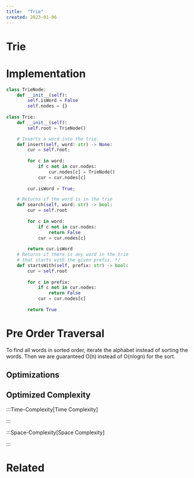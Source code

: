 ```yaml
---
title:  "Trie"
created: 2023-01-06
---
```

# Trie

# Implementation

```python
class TrieNode:
    def __init__(self):
        self.isWord = False
        self.nodes = {}
            
class Trie:
    def __init__(self):
        self.root = TrieNode()

    # Inserts a word into the trie.
    def insert(self, word: str) -> None:
        cur = self.root;
        
        for c in word:
            if c not in cur.nodes:
                cur.nodes[c] = TrieNode()
            cur = cur.nodes[c]
            
        cur.isWord = True;

    # Returns if the word is in the trie
    def search(self, word: str) -> bool:
        cur = self.root
        
        for c in word:
            if c not in cur.nodes:
                return False
            cur = cur.nodes[c]
            
        return cur.isWord
    # Returns if there is any word in the trie 
    # that starts with the given prefix. */
    def startsWith(self, prefix: str) -> bool:
        cur = self.root
        
        for c in prefix:
            if c not in cur.nodes:
                return False
            cur = cur.nodes[c]
            
        return True
```

# Pre Order Traversal
To find all words in sorted order, iterate the alphabet instead of sorting the words.
Then we are guaranteed O(n) instead of O(nlogn) for the sort.


## Optimizations

## Optimized Complexity

:::Time-Complexity[Time Complexity] 


:::

:::Space-Complexity[Space Complexity] 


:::



# Related

